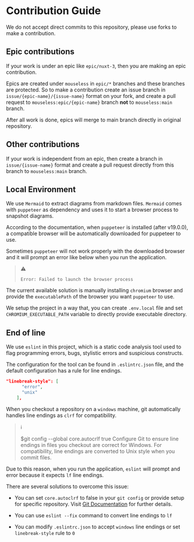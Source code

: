 # Contribution Guide

We do not accept direct commits to this repository, please use forks to make a
contribution.

## Epic contributions

If your work is under an epic like `epic/nuxt-3`, then you are making an epic
contribution.

Epics are created under `mouseless` in `epic/*` branches and these branches are
protected. So to make a contribution create an issue branch in
`issue/{epic-name}/{issue-name}` format on your fork, and create a pull request
to `mouseless:epic/{epic-name}` branch __not__ to `mouseless:main` branch.

After all work is done, epics will merge to main branch directly in original
repository.

## Other contributions

If your work is independent from an epic, then create a branch in
`issue/{issue-name}` format and create a pull request directly from this branch
to `mouseless:main` branch.

## Local Environment 

We use `Mermaid` to extract diagrams from markdown files. `Mermaid` comes with
`puppeteer` as dependency and uses it to start a browser process to snapshot 
diagrams. 

According to the documentation, when `puppeteer` is installed 
(after v19.0.0), a compatible browser will be automatically downloaded for 
puppeteer to use.

Sometimes `puppeteer` will not work properly with the downloaded browser 
and it will prompt an error like below when you run the application.

> :warning:
>
> `Error: Failed to launch the browser process` 

The current available solution is manually installing `chromium` browser and
provide the `executablePath` of the browser you want `puppeteer` to use. 

We setup the project in a way that, you can create `.env.local` file and set
`CHROMIUM_EXECUTABLE_PATH` variable to directly provide executable directory.

## End of line 

We use `eslint` in this project, which is a static code analysis tool used 
to flag programming errors, bugs, stylistic errors and suspicious constructs.

The configuration for the tool can be found in `.eslintrc.json` file, and 
the default configuration has a rule for line endings. 

```json
"linebreak-style": [
      "error",
      "unix"
    ],
```
When you checkout a repository on a `windows` machine, git automatically 
handles line endings as `clrf` for compatibility. 

> :information_source:
>
> $git config --global core.autocrlf true
> Configure Git to ensure line endings in files you checkout are correct for Windows.
> For compatibility, line endings are converted to Unix style when you commit files.

Due to this reason, when you run the application, `eslint` will prompt and error
because it expects `lf` line endings.

There are several solutions to overcome this issue:

- You can set `core.autoclrf` to false in your `git config` or provide setup for specific
  repository. Visit [Git Documentation][1]
  for further details.
- You can use `eslint --fix` command to convert line endings to `lf`
- You can modify `.eslintrc.json` to accept `windows` line endings or set 
  `linebreak-style` rule to `0`

  [1]:<https://docs.github.com/en/get-started/getting-started-with-git/configuring-git-to-handle-line-endings> "configuring-git-to-handle-line-endings"